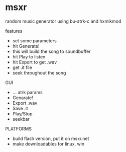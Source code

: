 msxr
====

random music generator using bu-atrk-c and hxmikmod

features
 - set some parameters
 - hit Generate!
 - this will build the song to soundbuffer
 - hit Play to listen
 - hit Export to get .wav
 - get .it file
 - seek throughout the song

GUI
 - ... atrk params
 - Genarate!
 - Export .wav
 - Save .it
 - Play/Stop
 - seekbar

PLATFORMS
 - build flash version, put it on msxr.net
 - make downloadables for linux, win
